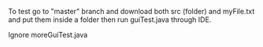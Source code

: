 To test go to "master" branch and download both src (folder) and myFile.txt and put them inside a folder then run guiTest.java through IDE.

Ignore moreGuiTest.java
